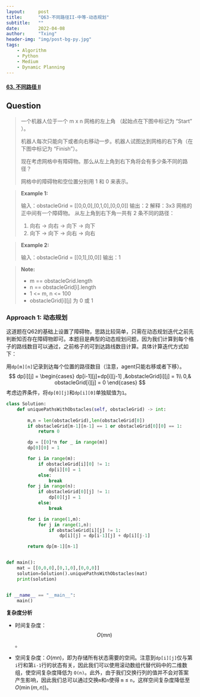 ```yaml
---
layout:     post
title:      "Q63-不同路径II-中等-动态规划"
subtitle:   ""
date:       2022-04-08
author:     "Txing"
header-img: "img/post-bg-py.jpg"
tags:
    - Algorithm
    - Python
    - Medium
    - Dynamic Planning
---
```


#### [63. 不同路径 II](https://leetcode-cn.com/problems/unique-paths-ii/)

## Question

> 一个机器人位于一个 m x n 网格的左上角 （起始点在下图中标记为 “Start” ）。
>
> 机器人每次只能向下或者向右移动一步。机器人试图达到网格的右下角（在下图中标记为 “Finish”）。
>
> 现在考虑网格中有障碍物。那么从左上角到右下角将会有多少条不同的路径？
>
> 网格中的障碍物和空位置分别用 1 和 0 来表示。
>

> **Example 1:**
>
> 输入：obstacleGrid = [[0,0,0],[0,1,0],[0,0,0]]
> 输出：2
> 解释：3x3 网格的正中间有一个障碍物。
> 从左上角到右下角一共有 2 条不同的路径：
> 1. 向右 -> 向右 -> 向下 -> 向下
> 2. 向下 -> 向下 -> 向右 -> 向右
>

> **Example 2:**
>
> 输入：obstacleGrid = [[0,1],[0,0]]
> 输出：1

> **Note:**
>
> - m == obstacleGrid.length
> - n == obstacleGrid[i].length
> - 1 <= m, n <= 100
> - obstacleGrid[i][j] 为 0 或 1



### Approach 1: 动态规划

这道题在Q62的基础上设置了障碍物，思路比较简单，只需在动态规划迭代之前先判断知否存在障碍物即可。本题目是典型的动态规划问题，因为我们计算到每个格子的路线数目可以通过，之前格子的可到达路线数目计算。具体计算迭代方式如下：

用`dp[m][n]`记录到达每个位置的路径数目（注意，agent只能右移或者下移）。
$$
dp[i][j] = 
\begin{cases}
dp[i-1][j]+dp[i][j-1] ,&obstacleGrid[i][j] = 1\\
0,& obstacleGrid[i][j] = 0
\end{cases}
$$
考虑边界条件，将`dp[0][j]`和`dp[i][0]`单独赋值为`1`。

```python
class Solution:
    def uniquePathsWithObstacles(self, obstacleGrid) -> int:
        
        m,n = len(obstacleGrid),len(obstacleGrid[0])
        if obstacleGrid[m-1][n-1] == 1 or obstacleGrid[0][0] == 1:
            return 0

        dp = [[0]*n for _ in range(m)]
        dp[0][0] = 1

        for i in range(m):
            if obstacleGrid[i][0] != 1:
                dp[i][0] = 1
            else:
                break
        for j in range(n):
            if obstacleGrid[0][j] != 1:
                dp[0][j] = 1
            else:
                break

        for i in range(1,m):
            for j in range(1,n):
                if obstacleGrid[i][j] != 1:
                    dp[i][j] = dp[i-1][j] + dp[i][j-1]

        return dp[m-1][n-1]


def main():
    mat = [[0,0,0],[0,1,0],[0,0,0]]
    solution=Solution().uniquePathsWithObstacles(mat)
    print(solution)


if __name__ == "__main__":
    main()
```

**复杂度分析**

- 时间复杂度：$$O(mn)$$。

- 空间复杂度：$O(mn)$，即为存储所有状态需要的空间。注意到`dp[i][j]`仅与第`i`行和第`i-1`行的状态有关，因此我们可以使用滚动数组代替代码中的二维数组，使空间复杂度降低为 `O(n)`。此外，由于我们交换行列的值并不会对答案产生影响，因此我们总可以通过交换`m`和`n`使得 `m` $\leq$ `n`，这样空间复杂度降低至 $O(\min(m, n))$。

  
